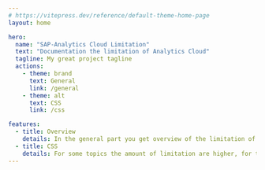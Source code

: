 ```yaml
---
# https://vitepress.dev/reference/default-theme-home-page
layout: home

hero:
  name: "SAP-Analytics Cloud Limitation"
  text: "Documentation the limitation of Analytics Cloud"
  tagline: My great project tagline
  actions:
    - theme: brand
      text: General
      link: /general
    - theme: alt
      text: CSS
      link: /css

features:
  - title: Overview
    details: In the general part you get overview of the limitation of this framework
  - title: CSS
    details: For some topics the amount of limitation are higher, for this own sections exists
---
```

